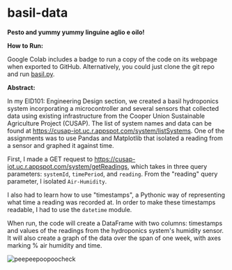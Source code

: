 # basil-data
**Pesto and yummy yummy linguine aglio e oilo!**

**How to Run:**

Google Colab includes a badge to run a copy of the code on its webpage when exported to GitHub. Alternatively, you could just clone the git repo and run [basil.py](./basil.py).

**Abstract:**

In my EID101: Engineering Design section, we created a basil hydroponics system incorporating a microcontroller and several sensors that collected data using existing infrastructure from the Cooper Union Sustainable Agriculture Project (CUSAP). The list of system names and data can be found at https://cusap-iot.uc.r.appspot.com/system/listSystems. One of the assignments was to use Pandas and Matplotlib that isolated a reading from a sensor and graphed it against time.

First, I made a GET request to https://cusap-iot.uc.r.appspot.com/system/getReadings, which takes in three query parameters: `systemId`, `timePeriod`, and `reading`. From the "reading" query parameter, I isolated `Air-Humidity`.

I also had to learn how to use "timestamps", a Pythonic way of representing what time a reading was recorded at. In order to make these timestamps readable, I had to use the `datetime` module.

When run, the code will create a DataFrame with two columns: timestamps and values of the readings from the hydroponics system's humidity sensor. It will also create a graph of the data over the span of one week, with axes marking % air humidity and time.

![peepeepoopoocheck](https://memegenerator.net/img/instances/54966675.jpg)
